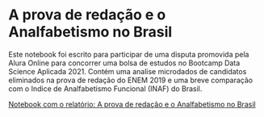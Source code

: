 # A prova de redação e o Analfabetismo no Brasil

Este notebook foi escrito para participar de uma disputa promovida pela Alura Online para concorrer uma bolsa de estudos no Bootcamp Data Science Aplicada 2021. Contém uma analise microdados de candidatos eliminados na prova de redação do ENEM  2019 e uma breve comparação com o Indice de Analfabetismo Funcional (INAF) do Brasil.

[Notebook com o relatório: A prova de redação e o Analfabetismo no Brasil](https://conradbitt.github.io/Microdados_ENEM/2020/Aprova_de_redacao_e_o_analfabetismo)

